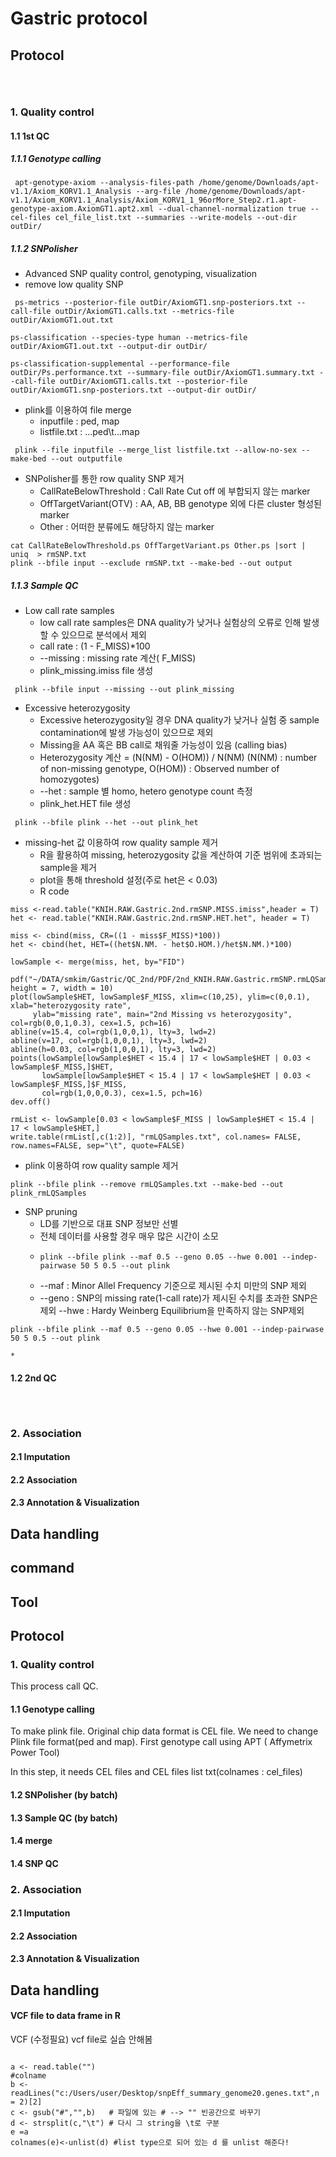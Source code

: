 # Gastric protocol

## Protocol
<pre><code>

</code></pre>

### 1. Quality control

#### 1.1 1st QC
##### 1.1.1 Genotype calling 
<pre><code> apt-genotype-axiom --analysis-files-path /home/genome/Downloads/apt-v1.1/Axiom_KORV1.1_Analysis --arg-file /home/genome/Downloads/apt-v1.1/Axiom_KORV1.1_Analysis/Axiom_KORV1_1_96orMore_Step2.r1.apt-genotype-axiom.AxiomGT1.apt2.xml --dual-channel-normalization true --cel-files cel_file_list.txt --summaries --write-models --out-dir outDir/
</code></pre>






##### 1.1.2 SNPolisher
* Advanced SNP quality control, genotyping, visualization
* remove low quality SNP
<pre><code> ps-metrics --posterior-file outDir/AxiomGT1.snp-posteriors.txt --call-file outDir/AxiomGT1.calls.txt --metrics-file outDir/AxiomGT1.out.txt

ps-classification --species-type human --metrics-file outDir/AxiomGT1.out.txt --output-dir outDir/

ps-classification-supplemental --performance-file outDir/Ps.performance.txt --summary-file outDir/AxiomGT1.summary.txt --call-file outDir/AxiomGT1.calls.txt --posterior-file outDir/AxiomGT1.snp-posteriors.txt --output-dir outDir/
</code></pre>

* plink를 이용하여 file merge
  * inputfile : ped, map
  * listfile.txt : ...ped\t...map
<pre><code> plink --file inputfile --merge_list listfile.txt --allow-no-sex --make-bed --out outputfile
</code></pre>


* SNPolisher를 통한 row quality SNP 제거
  * CallRateBelowThreshold : Call Rate Cut off 에 부합되지 않는 marker 
  * OffTargetVariant(OTV) : AA, AB, BB genotype 외에 다른 cluster 형성된 marker
  * Other : 어떠한 분류에도 해당하지 않는 marker

<pre><code>cat CallRateBelowThreshold.ps OffTargetVariant.ps Other.ps |sort | uniq  > rmSNP.txt
plink --bfile input --exclude rmSNP.txt --make-bed --out output
</code></pre>


##### 1.1.3 Sample QC
* Low call rate samples
  * low call rate samples은 DNA quality가 낮거나 실험상의 오류로 인해 발생할 수 있으므로 분석에서 제외
  * call rate : (1 - F_MISS)*100
  * --missing : missing rate 계산( F_MISS)
  * plink_missing.imiss file 생성

<pre><code> plink --bfile input --missing --out plink_missing
</code></pre>

* Excessive heterozygosity
  * Excessive heterozygosity일 경우 DNA quality가 낮거나 실험 중 sample contamination에 발생 가능성이 있으므로 제외
  * Missing을 AA 혹은 BB call로 채워줄 가능성이 있음 (calling bias)
  * Heterozygosity 계산 = (N(NM) - O(HOM)) / N(NM)
    (N(NM) : number of non-missing genotype, O(HOM)) : Observed number of homozygotes) 
  * --het : sample 별 homo, hetero genotype count 측정
  * plink_het.HET file 생성
<pre><code> plink --bfile plink --het --out plink_het
</code></pre>
    
* missing-het 값 이용하여 row quality sample 제거
  * R을 활용하여 missing, heterozygosity 값을 계산하여 기준 범위에 초과되는 sample을 제거
  * plot을 통해 threshold 설정(주로 het은 < 0.03)
  * R code
<pre><code>miss <-read.table("KNIH.RAW.Gastric.2nd.rmSNP.MISS.imiss",header = T)
het <- read.table("KNIH.RAW.Gastric.2nd.rmSNP.HET.het", header = T)

miss <- cbind(miss, CR=((1 - miss$F_MISS)*100))
het <- cbind(het, HET=((het$N.NM. - het$O.HOM.)/het$N.NM.)*100)

lowSample <- merge(miss, het, by="FID")

pdf("~/DATA/smkim/Gastric/QC_2nd/PDF/2nd_KNIH.RAW.Gastric.rmSNP.rmLQSamples.pdf", height = 7, width = 10)
plot(lowSample$HET, lowSample$F_MISS, xlim=c(10,25), ylim=c(0,0.1), xlab="heterozygosity rate",
     ylab="missing rate", main="2nd Missing vs heterozygosity", col=rgb(0,0,1,0.3), cex=1.5, pch=16)
abline(v=15.4, col=rgb(1,0,0,1), lty=3, lwd=2)
abline(v=17, col=rgb(1,0,0,1), lty=3, lwd=2)
abline(h=0.03, col=rgb(1,0,0,1), lty=3, lwd=2)
points(lowSample[lowSample$HET < 15.4 | 17 < lowSample$HET | 0.03 < lowSample$F_MISS,]$HET,
       lowSample[lowSample$HET < 15.4 | 17 < lowSample$HET | 0.03 < lowSample$F_MISS,]$F_MISS,
       col=rgb(1,0,0,0.3), cex=1.5, pch=16)
dev.off()

rmList <- lowSample[0.03 < lowSample$F_MISS | lowSample$HET < 15.4 | 17 < lowSample$HET,]
write.table(rmList[,c(1:2)], "rmLQSamples.txt", col.names= FALSE, row.names=FALSE, sep="\t", quote=FALSE)
</code></pre>
  * plink 이용하여 row quality sample 제거
<pre><code>plink --bfile plink --remove rmLQSamples.txt --make-bed --out plink_rmLQSamples</code></pre>

* SNP pruning
    * LD를 기반으로 대표 SNP 정보만 선별
    * 전체 데이터를 사용할 경우 매우 많은 시간이 소모
    * <pre><code>plink --bfile plink --maf 0.5 --geno 0.05 --hwe 0.001 --indep-pairwase 50 5 0.5 --out plink</code></pre>
    * --maf : Minor Allel Frequency 기준으로 제시된 수치 미만의 SNP 제외
    * --geno : SNP의 missing rate(1-call rate)가 제시된 수치를 초과한 SNP은 제외
    --hwe : Hardy Weinberg Equilibrium을 만족하지 않는  SNP제외
    
<pre><code>plink --bfile plink --maf 0.5 --geno 0.05 --hwe 0.001 --indep-pairwase 50 5 0.5 --out plink</code></pre>

    * 



#### 1.2 2nd QC

<pre><code>

</code></pre>



### 2. Association
#### 2.1 Imputation
#### 2.2 Association
#### 2.3 Annotation & Visualization
## Data handling
## command
## Tool

## Protocol


### 1. Quality control
This process call QC. 
#### 1.1 Genotype calling
To make plink file.
Original chip data format is CEL file. 
We need to change Plink file format(ped and map).
First genotype call using APT ( Affymetrix Power Tool) 

In this step, it needs CEL files and CEL files list txt(colnames : cel_files)


#### 1.2 SNPolisher (by batch)

#### 1.3 Sample QC (by batch)
#### 1.4 merge
#### 1.4 SNP QC

### 2. Association
#### 2.1 Imputation
#### 2.2 Association
#### 2.3 Annotation & Visualization


## Data handling
#### VCF file to data frame in R
VCF (수정필요) vcf file로 실습 안해봄

<pre><code>
a <- read.table("")
#colname
b <- readLines("c:/Users/user/Desktop/snpEff_summary_genome20.genes.txt",n = 2)[2]
c <- gsub("#","",b)   # 파일에 있는 # --> "" 빈공간으로 바꾸기
d <- strsplit(c,"\t") # 다시 그 string을 \t로 구분
e =a
colnames(e)<-unlist(d) #list type으로 되어 있는 d 를 unlist 해준다!
</code></pre>




